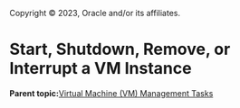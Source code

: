 Copyright © 2023, Oracle and/or its affiliates.

# Start, Shutdown, Remove, or Interrupt a VM Instance

**Parent topic:**[Virtual Machine \(VM\) Management Tasks](../topics/cockpit-kvm.md)

